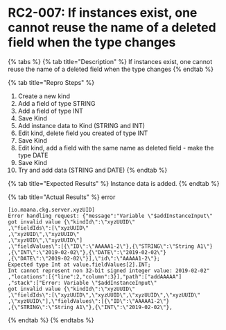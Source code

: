 # RC2-007: If instances exist, one cannot reuse the name of a deleted field when the type changes

{% tabs %}
{% tab title="Description" %}
If instances exist, one cannot reuse the name of a deleted field when the type changes
{% endtab %}

{% tab title="Repro Steps" %}


1. Create a new kind
2. Add a field of type STRING
3. Add a field of type INT
4. Save Kind
5. Add instance data to Kind \(STRING and INT\)
6. Edit kind, delete field you created of type INT
7. Save Kind
8. Edit kind, add a field with the same name as deleted field - make the type DATE
9. Save Kind
10. Try and add data \(STRING and DATE\)
{% endtab %}

{% tab title="Expected Results" %}
Instance data is added.
{% endtab %}

{% tab title="Actual Results" %}
error

```text
[io.maana.ckg.server.xyzUID] 
Error handling request: {"message":"Variable \"$addInstanceInput\" 
got invalid value {\"kindId\":\"xyzUUID\"
,\"fieldIds\":[\"xyzUUID\"
,\"xyzUID\",\"xyzUUID\"
,\"xyzUID\",\"xyzUUID\"]
,\"fieldValues\":[{\"ID\":\"AAAAA1-2\"},{\"STRING\":\"String A1\"}
,{\"INT\":\"2019-02-02\"},{\"DATE\":\"2019-02-02\"}
,{\"DATE\":\"2019-02-02\"}],\"id\":\"AAAAA1-2\"}; 
Expected type Int at value.fieldValues[2].INT; 
Int cannot represent non 32-bit signed integer value: 2019-02-02"
,"locations":[{"line":2,"column":3}],"path":["addAAAAA"]
,"stack":["Error: Variable \"$addInstanceInput\" 
got invalid value {\"kindId\":\"xyzUUID\"
,\"fieldIds\":[\"xyzUUID\",\"xyzUUID\",\"xyzUUID\",\"xyzUUID\"
,\"xyzUUID\"],\"fieldValues\":[{\"ID\":\"AAAAA1-2\"}
,{\"STRING\":\"String A1\"},{\"INT\":\"2019-02-02\"},
```
{% endtab %}
{% endtabs %}

